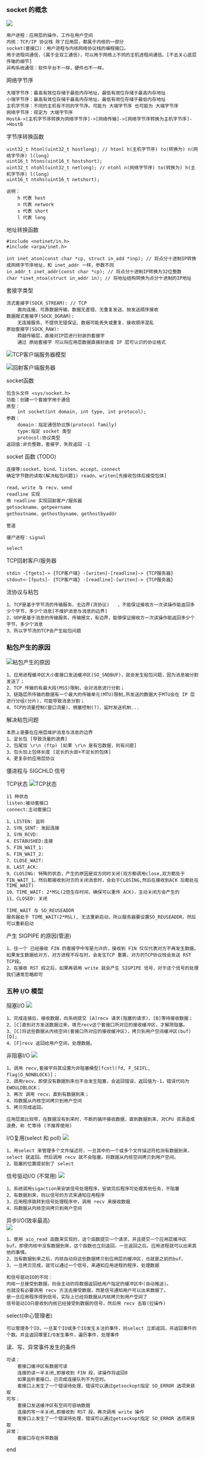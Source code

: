 ### socket 的概念![](TCP-IP&Socket.png)```用户进程：应用层的操作，工作在用户空间内核：TCP/IP 协议栈 除了应用层，都属于内核的一部分socket(套接口)：用户进程与内核网络协议栈的编程接口。用于进程间通信，(属于全双工通信)，可以用于网络上不同的主机进程间通信。[不去关心底层传输的细节]异构系统通信：软件平台不一样，硬件也不一样。```网络字节序```大端字节序：最高有效位存储于最低内存地址，最低有效位存储于最高内存地址小端字节序：最高有效位存储于最高内存地址，最低有效位存储于最低内存地址主机字节序：不同的主机有不同的字节序。可能为 大端字节序 也可能为 大端字节序网络字节序：规定为 大端字节序HostA->[主机字节序转换为网络字节序]->[网络传输]->[网络字节序转换为主机字节序]->HostB```字节序转换函数```uint32_t htonl(uint32_t hostlong); // htonl h(主机字节序) to(转换为) n(网络字节序) l(long)uint16_t htons(uint16_t hostshort);uint32_t ntohl(uint32_t netlong); // ntohl n(网络字节序) to(转换为) h(主机字节序) l(long)uint16_t ntohs(uint16_t netshort);说明：    h 代表 host    n 代表 network    s 代表 short    l 代表 long   ```地址转换函数```#include <netinet/in.h>#include <arpa/inet.h>int inet_aton(const char *cp, struct in_add *inp); // 将点分十进制IP转换成网络字节序地址，和 inet_addr 一样，参数不同in_addr_t inet_addr(const char *cp); // 将点分十进制IP转换为32位整数char *inet_ntoa(struct in_addr in); // 将地址结构转换为点分十进制的IP地址```套接字类型```流式套接字(SOCK_STREAM): // TCP    面向连接、可靠数据传输、数据无差错、无重复发送、按发送顺序接收数据报式套接字(SOCK_DGRAM):    无连接服务、不提供无错保证、数据可能丢失或重复、接收顺序混乱原始套接字(SOCK_RAW):    跨越传输层，直接对IP层进行封装的套接字    通过 原始套接字 可以将应用层数据直接封装成 IP 层可认识的协议格式```![TCP客户端服务器模型](TCP客户端服务器模型.png)![回射客户端服务器](回射客户端服务器.png)socket函数```包含头文件 <sys/socket.h>功能：创建一个套接字用于通信原型：    int socket(int domain, int type, int protocol);参数：    domain：指定通信协议族(protocol family)    type:指定 socket 类型    protocol:协议类型返回值:非负整数，套接字，失败返回 -1```socket 函数 (TODO)```连接等:socket、bind、listen、accept、connect确定字节数的读取(解决粘包问题1) readn、writen[先接收包体后接受包体]read、write 与 recv、sendreadline 实现用 readline 实现回射客户/服务器getsockname、getpeernamegethostname、gethostbyname、gethostbyaddr管道僵尸进程：signalselect```TCP回射客户/服务器```stdin -[fgets]-> {TCP客户端} -[writen]-[readline]-> {TCP服务器}stdout<-[fputs]- {TCP客户端} -[readline]-[writen]-> {TCP服务器}```流协议与粘包```1、TCP是基于字节流的传输服务，无边界(流协议)   ，不能保证接收方一次读操作能返回多少个字节，多少个消息[不维护消息与消息的边界]   2、UDP是基于消息的传输服务，传输报文，有边界，能够保证接收方一次读操作能返回多少个字节，多少个消息   3、所以字节流的TCP会产生粘包问题   ```### 粘包产生的原因![粘包产生的原因](粘包产生的原因.png)```1、应用进程缓冲区大小套接口发送缓冲区(SO_SNDBUF)，就会发生粘包问题，因为消息被分割发送了；   2、TCP 传输的有最大段(MSS)限制，会对消息进行分割；   3、链路层所传输的数据有一个最大的传输单元(MTU)限制,所发送的数据大于MTU会在 IP 层进行分组(分片)，可能导致消息分割；   4、TCP的流量控制(窗口流量)、拥塞控制(?)、延时发送机制...   ```解决粘包问题```本质上是要在应用层维护消息与消息的边界1、定长包 [导致流量的浪费]   2、包尾加 \r\n (ftp) [如果 \r\n 是有包数据，则有问题]   3、包头加上包体长度 [定长的头部+不定长的包体]   4、更复杂的应用层协议   ```僵进程与 SIGCHLD 信号TCP状态![TCP状态](TCP状态.png)```11 种状态   listen:被动套接口   connect:主动套接口    1、LISTEN: 监听   2、SYN_SENT: 发起连接   3、SYN_RCVD:   4、ESTABUSHED:连接  5、FIN_WAIT_1:  6、FIN_WAIT_2:  7、CLOSE_WAIT:  8、LAST_ACK:  9、CLOSING: 特殊的状态，产生的原因是双方同时关闭(双方都调用close,双方都处于FIN_WAIT_1，然后都接收到对方的关闭消息时，会处于CLOSING,然后在接收到ACK 后都处在 TIME_WAIT)   10、TIME_WAIT: 2*MSL(2倍生存时间，确保可以重传 ACK)，主动关闭方会产生的   11、CLOSED: 关闭  TIME_WAIT 与 SO_REUSEADDR服务器处于 TIME_WAIT(2*MSL), 无法重新启动，所以服务器要设置SO_REUSEADDR，然后可以重新启动```产生 SIGPIPE 的原因(管道)```1、往一个 已经接收 FIN 的套接字中写是允许的，接收到 FIN 仅仅代表对方不再发生数据。如果发生数据给对方，对方进程不存在时，会发生TCP 重置，对方的TCP协议栈会发送 RST TCP段。   2、在接收 RST 段之后，如果再调用 write 就会产生 SIGPIPE 信号，对于这个信号的处理我们通常忽略即可```### 五种 I/O 模型阻塞I/O![](阻塞IO模型.png)   ```1、完成连接后，接收数据，向系统提交 [A]recv 请求(阻塞的请求)，[B]等待接收数据；   2、[C]直到对方发送数据过来，填充recv这个套接口所对应的接收缓冲区，才解除阻塞。   3、[C]将这些数据从内核空间(套接口所对应的接收缓冲区)，拷贝到用户空间缓冲区(buf)[D];   4、[F]recv 返回给用户空间，处理数据。   ```非阻塞I/O![](非阻塞IO模型.png) ```1、调用 recv,套接字将其设置为非阻塞模型[fcntl(fd, F_SEIFL, flag|O_NONBLOCK)]；2、调用recv，即使没有数据到来也不会发生阻塞，会返回错误，返回值为-1，错误代码为EWOULDBLOCK；3、再次 调用 recv，直到有数据到来；4、将数据从内核空间拷贝到用户空间5、拷贝完成返回。 应用层面比较窄，在数据没有到来时，不断的循环接收数据，直到数据到来，对CPU 资源造成浪费，称 忙等待 (不推荐使用)```I/O复用(select 和 poll) ![](IO复用模型.png)```1、用select 来管理多个文件描述符，一旦其中的一个或多个文件描述符检测有数据到来，select 就返回。然后调用 recv 就不会阻塞。将数据从内核空间拷贝到用户空间。2、阻塞的位置提前到了 select```信号驱动I/O (不常用)![](信号驱动IO模型.png)  ```1、系统调用sigaction来安装信号处理程序，安装完后程序可处理其他任务，不阻塞2、有数据到来，则以信号的方式来通知应用程序3、应用程序跳转到信号处理程序中，调用 recv 来接收数据4、将数据从内核空间拷贝到用户空间```异步I/O(效率最高)  ![](异步IO模型.png) ```1、使用 aio_read 函数来实现的，这个函数提交一个请求，并且提交一个应用层缓冲区 buf。即使内核中没有数据到来，这个函数也立刻返回，一旦返回之后，应用进程就可以出来其他的事情。2、当有数据到来之后，内核自动将这些数据拷贝到应用层的缓冲区，也就是之前的buf。3、一旦拷贝完成，就可以通过一个信号，来通知应用进程的程序，处理数据和信号驱动IO的不同：内核一旦接受到数据，则会主动的将数据返回给用户指定的缓冲区中(自动推送)。也就没有必要调用 recv 方法去接受数据，而是信号通知用户可以出来数据了。是一旦应用程序得到信号，实际上已经将数据从内核拷贝到用户空间了信号驱动IO只是收到内核已经接受到数据的信号，然后用 recv 去取(拉操作)```select(中心管理者)```可以管理多个IO，一旦某个IO或多个IO发生关注的事件，则select 立即返回，并返回事件的个数。并且返回哪里I/O发生事件，遍历事件，处理事件```读、写、异常事件发生的条件```可读：    套接口缓冲区有数据可读    连接的读一半关闭,即接收到 FIN 段，读操作将返回0    如果监听套接口，已完成连接队列不为空时。    套接口上发生了一个错误待处理，错误可以通过getsockopt指定 SO_ERROR 选项来获取可写：    套接口发送缓冲区有空间可容纳数据    连接的写一半关闭,即接收到 RST 段，再次调用 write 操作    套接口上发生了一个错误待处理，错误可以通过getsockopt指定 SO_ERROR 选项来获取异常：    套接口存在外带数据```end